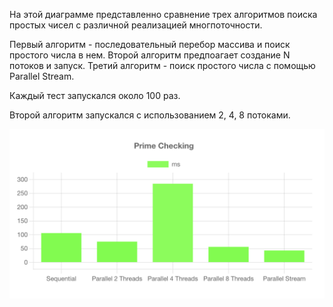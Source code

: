 На этой диаграмме представленно сравнение трех алгоритмов 
поиска простых чисел с различной реализацией многпоточности.

Первый алгоритм - последовательный перебор массива и поиск простого числа в нем.
Второй алгоритм предпоагает создание N потоков и запуск.
Третий алгоритм - поиск простого числа с помощью Parallel Stream.

Каждый тест запускался около 100 раз.

Второй алгоритм запускался с использованием 2, 4, 8 потоками.

<img src="Screenshot 2025-02-09 at 21.42.56.png">
